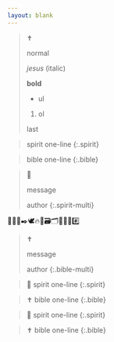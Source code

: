 ```yaml
---
layout: blank
---
```


<head>
  <link rel="stylesheet" href="../framework/css/content1.css">
</head>

> ✝️ 
>
> normal
>
> *jesus* (italic)
>
> **bold**
>
> - ul
>
> 1. ol
>
> last


> spirit one-line
{:.spirit}

> bible one-line
{:.bible}

> 👻
>
> message
>
> author
{:.spirit-multi}


👻👴🏻✒️🕊️🔥🌱🗃️🗂️📑📃📄#️⃣



> ✝️
>
> message
>
> author
{:.bible-multi}

> 👻 spirit one-line
{:.spirit}

> ✝️ bible one-line
{:.bible}

> :ghost: spirit one-line
{:.spirit}

> :latin_cross: bible one-line
{:.bible}
